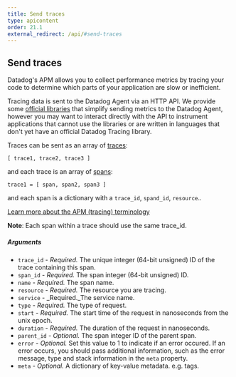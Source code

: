 ```yaml
---
title: Send traces
type: apicontent
order: 21.1
external_redirect: /api/#send-traces
---
```


## Send traces
Datadog's APM allows you to collect performance metrics by tracing your code to determine which parts of your application are slow or inefficient.

Tracing data is sent to the Datadog Agent via an HTTP API. We provide some [official libraries](/tracing/#instrument-your-application) that simplify sending metrics to the Datadog Agent, however you may want to interact directly with the API to instrument applications that cannot use the libraries or are written in languages that don't yet have an official Datadog Tracing library.

Traces can be sent as an array of [traces](/tracing/services/trace):
```
[ trace1, trace2, trace3 ]
```

and each trace is an array of [spans](/tracing/services/trace/#spans):
```
trace1 = [ span, span2, span3 ]
```

and each span is a dictionary with a `trace_id`, `spand_id`, `resource`..

[Learn more about the APM (tracing) terminology](/tracing/services)

**Note**: Each span within a trace should use the same trace_id.

##### Arguments

*   `trace_id` - _Required._ The unique integer (64-bit unsigned) ID of the trace containing this span.
*   `span_id` - _Required._ The span integer (64-bit unsigned) ID.
*   `name` - _Required._ The span name.
*   `resource` - _Required._ The resource you are tracing.
*   `service` - _Required._The service name.
*   `type` - _Required._ The type of request.
*   `start` - _Required._ The start time of the request in nanoseconds from the unix epoch.
*   `duration` - _Required._ The duration of the request in nanoseconds.
*   `parent_id` - _Optional._ The span integer ID of the parent span.
*   `error` - _Optional._ Set this value to 1 to indicate if an error occured. If an error occurs, you should pass additional information, such as the error message, type and stack information in the `meta` property.
*   `meta` - _Optional._ A dictionary of key-value metadata. e.g. tags.
